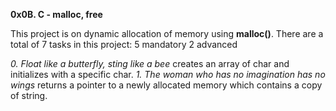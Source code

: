 **0x0B. C - malloc, free**

This project is on dynamic allocation of memory using **malloc()**.
There are a total of 7 tasks in this project:
5 mandatory
2 advanced

*0. Float like a butterfly, sting like a bee* creates an array of char and initializes with a specific char.
*1. The woman who has no imagination has no wings* returns a pointer to a newly allocated memory which contains a copy of string.


